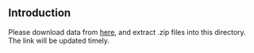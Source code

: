 ## Introduction
Please download data from [here](https://pan.baidu.com), and extract .zip files into this directory. The link will be updated timely.
